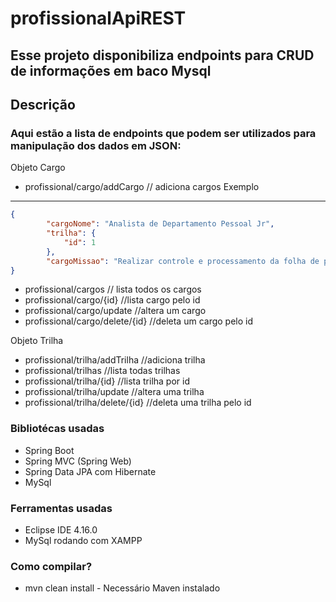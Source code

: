 # profissionalApiREST

## Esse projeto disponibiliza endpoints para CRUD de informações em baco Mysql

## Descrição
 ### Aqui estão a lista de endpoints que podem ser utilizados para manipulação dos dados em JSON:

Objeto Cargo
* profissional/cargo/addCargo     // adiciona cargos
Exemplo
----

```json
{
        "cargoNome": "Analista de Departamento Pessoal Jr",
        "trilha": {
            "id": 1
        },
        "cargoMissao": "Realizar controle e processamento da folha de pagamento, encargos sociais, cálculo de férias,\nadmissões, demissões e benefícios, preparando documentos para homologação e garantindo o\ncumprimento dos procedimentos legais."
}
```
* profissional/cargos	          // lista todos os cargos
* profissional/cargo/{id}         //lista cargo pelo id
* profissional/cargo/update       //altera um cargo
* profissional/cargo/delete/{id}  //deleta um cargo pelo id

Objeto Trilha
* profissional/trilha/addTrilha    //adiciona trilha
* profissional/trilhas		   //lista todas trilhas
* profissional/trilha/{id}	   //lista trilha por id
* profissional/trilha/update	   //altera uma trilha
* profissional/trilha/delete/{id}  //deleta uma trilha pelo id
	
 ### Bibliotécas usadas
* Spring Boot
* Spring MVC (Spring Web)
* Spring Data JPA com Hibernate
* MySql
### Ferramentas usadas
* Eclipse IDE 4.16.0
* MySql rodando com XAMPP

### Como compilar?
* mvn clean install - Necessário Maven instalado
